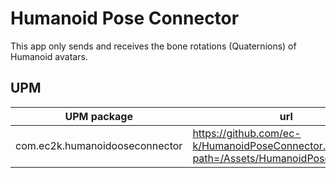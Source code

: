 # Humanoid Pose Connector

This app only sends and receives the bone rotations (Quaternions) of Humanoid avatars.

## UPM

| UPM package                    | url                                                                                         |
| ------------------------------ | ------------------------------------------------------------------------------------------- |
| com.ec2k.humanoidooseconnector | https://github.com/ec-k/HumanoidPoseConnector.git?path=/Assets/HumanoidPoseConnector |
